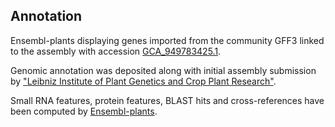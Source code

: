 **Annotation**
----------

Ensembl-plants displaying genes imported from the community GFF3 linked to the assembly with accession [GCA\_949783425.1](http://www.ebi.ac.uk/ena/data/view/GCA_949783425.1).

Genomic annotation was deposited along with initial assembly submission by ["Leibniz Institute of Plant Genetics and Crop Plant Research"](https://www.ipk-gatersleben.de/en/).

Small RNA features, protein features, BLAST hits and cross-references have been
computed by [Ensembl-plants](https://plants.ensembl.org/info/genome/annotation/index.html).
